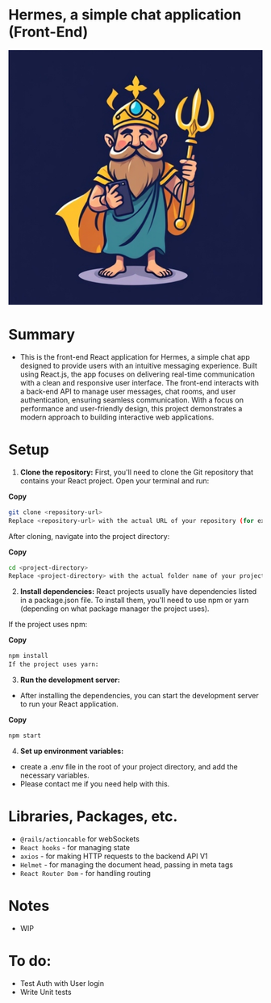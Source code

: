 # Hermes, a simple chat application (Front-End)
![My Image](public/hermes-logo.jpeg)

# Summary
- This is the front-end React application for Hermes, a simple chat app designed to provide users with an intuitive messaging experience. Built using React.js, the app focuses on delivering real-time communication with a clean and responsive user interface. The front-end interacts with a back-end API to manage user messages, chat rooms, and user authentication, ensuring seamless communication. With a focus on performance and user-friendly design, this project demonstrates a modern approach to building interactive web applications.

# Setup

1. **Clone the repository:**
First, you'll need to clone the Git repository that contains your React project. Open your terminal and run:

**Copy**
```bash
git clone <repository-url>
Replace <repository-url> with the actual URL of your repository (for example, https://github.com/username/repo.git).
```
After cloning, navigate into the project directory:

**Copy**
```bash
cd <project-directory>
Replace <project-directory> with the actual folder name of your project.
```

2. **Install dependencies:**
React projects usually have dependencies listed in a package.json file. To install them, you'll need to use npm or yarn (depending on what package manager the project uses).

If the project uses npm:

**Copy**
```bash
npm install
If the project uses yarn:
```

3. **Run the development server:**
- After installing the dependencies, you can start the development server to run your React application.

**Copy**
```bash
npm start
```

4. **Set up environment variables:**
- create a .env file in the root of your project directory, and add the necessary variables.
- Please contact me if you need help with this.

# Libraries, Packages, etc.
- `@rails/actioncable` for webSockets
- `React hooks` - for managing state
- `axios` - for making HTTP requests to the backend API V1
- `Helmet` - for managing the document head, passing in meta tags
- `React Router Dom` - for handling routing

# Notes
- WIP

# To do:
- Test Auth with User login
- Write Unit tests
